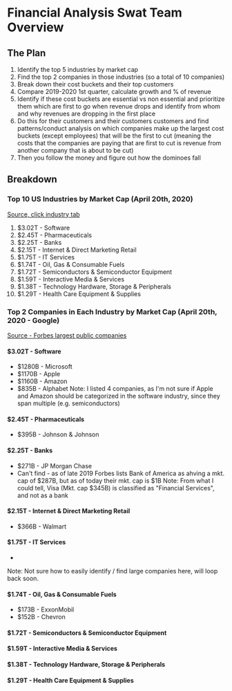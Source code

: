 Financial Analysis Swat Team Overview
=====================================

## The Plan
1. Identify the top 5 industries by market cap
2. Find the top 2 companies in those industries (so a total of 10 companies)
3. Break down their cost buckets and their top customers
4. Compare 2019-2020 1st quarter, calculate growth and % of revenue
5. Identify if these cost buckets are essential vs non essential and prioritize them which are first to go when revenue drops and identify from whom and why revenues are dropping in the first place
6. Do this for their customers and their customers customers and find patterns/conduct analysis on which companies make up the largest cost buckets (except employees) that will be the first to cut (meaning the costs that the companies are paying that are first to cut is revenue from another company that is about to be cut)
7. Then you follow the money and figure out how the dominoes fall

## Breakdown

### Top 10 US Industries by Market Cap (April 20th, 2020)
[Source, click industry tab](https://eresearch.fidelity.com/eresearch/markets_sectors/sectors/sectors_in_market.jhtml)
1. $3.02T - Software
2. $2.45T - Pharmaceuticals
3. $2.25T - Banks
4. $2.15T - Internet & Direct Marketing Retail
5. $1.75T - IT Services
6. $1.74T - Oil, Gas & Consumable Fuels
7. $1.72T - Semiconductors & Semiconductor Equipment
8. $1.59T - Interactive Media & Services
9. $1.38T - Technology Hardware, Storage & Peripherals
10. $1.29T - Health Care Equipment & Supplies

### Top 2 Companies in Each Industry by Market Cap (April 20th, 2020 - Google)
[Source - Forbes largest public companies](https://www.forbes.com/global2000/list/#header:marketValue_sortreverse:true)

#### $3.02T - Software
- $1280B - Microsoft
- $1170B - Apple
- $1160B - Amazon
- $835B  - Alphabet
Note: I listed 4 companies, as I'm not sure if Apple and Amazon should be categorized in the software industry, since they span multiple (e.g. semiconductors)

#### $2.45T - Pharmaceuticals
- $395B - Johnson & Johnson

#### $2.25T - Banks
- $271B - JP Morgan Chase
- Can't find - as of late 2019 Forbes lists Bank of America as ahving a mkt. cap of $287B, but as of today their mkt. cap is $1B
Note: From what I could tell, Visa (Mkt. cap $345B) is classified as "Financial Services", and not as a bank

#### $2.15T - Internet & Direct Marketing Retail
- $366B - Walmart

#### $1.75T - IT Services
- 
Note: Not sure how to easily identify / find large companies here, will loop back soon.

#### $1.74T - Oil, Gas & Consumable Fuels
- $173B - ExxonMobil
- $152B - Chevron

#### $1.72T - Semiconductors & Semiconductor Equipment
#### $1.59T - Interactive Media & Services
#### $1.38T - Technology Hardware, Storage & Peripherals
#### $1.29T - Health Care Equipment & Supplies
